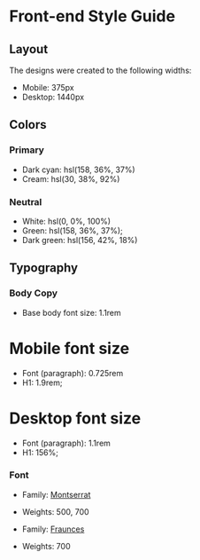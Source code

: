 # Front-end Style Guide

## Layout

The designs were created to the following widths:

- Mobile: 375px
- Desktop: 1440px

## Colors

### Primary

- Dark cyan: hsl(158, 36%, 37%)
- Cream: hsl(30, 38%, 92%)

### Neutral

- White: hsl(0, 0%, 100%)
- Green: hsl(158, 36%, 37%);
- Dark green: hsl(156, 42%, 18%)

## Typography

### Body Copy

- Base body font size: 1.1rem

# Mobile font size

- Font (paragraph): 0.725rem
- H1: 1.9rem;

# Desktop font size

- Font (paragraph): 1.1rem
- H1: 156%;

### Font

- Family: [Montserrat](https://fonts.google.com/specimen/Montserrat)
- Weights: 500, 700

- Family: [Fraunces](https://fonts.google.com/specimen/Fraunces)
- Weights: 700


